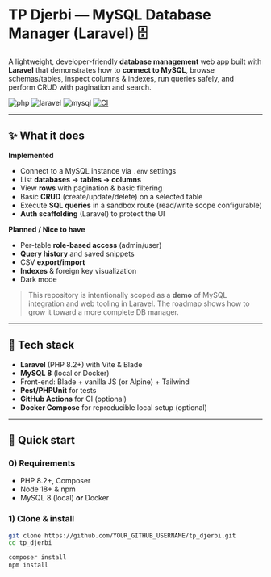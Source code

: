# TP Djerbi — MySQL Database Manager (Laravel) 🗄️

A lightweight, developer-friendly **database management** web app built with **Laravel** that demonstrates how to **connect to MySQL**, browse schemas/tables, inspect columns & indexes, run queries safely, and perform CRUD with pagination and search.

<!-- Badges (optional). Update owner/repo if you enable CI -->
![php](https://img.shields.io/badge/PHP-8.2%2B-informational)
![laravel](https://img.shields.io/badge/Laravel-10%2F11-red)
![mysql](https://img.shields.io/badge/MySQL-8-blue)
[![CI](https://github.com/YOUR_GITHUB_USERNAME/tp_djerbi/actions/workflows/laravel-ci.yml/badge.svg)](https://github.com/YOUR_GITHUB_USERNAME/tp_djerbi/actions)

---

## ✨ What it does

**Implemented**
- Connect to a MySQL instance via `.env` settings
- List **databases → tables → columns**
- View **rows** with pagination & basic filtering
- Basic **CRUD** (create/update/delete) on a selected table
- Execute **SQL queries** in a sandbox route (read/write scope configurable)
- **Auth scaffolding** (Laravel) to protect the UI

**Planned / Nice to have**
- Per-table **role-based access** (admin/user)
- **Query history** and saved snippets
- CSV **export/import**
- **Indexes** & foreign key visualization
- Dark mode

> This repository is intentionally scoped as a **demo** of MySQL integration and web tooling in Laravel. The roadmap shows how to grow it toward a more complete DB manager.

---

## 🧱 Tech stack

- **Laravel** (PHP 8.2+) with Vite & Blade
- **MySQL 8** (local or Docker)
- Front-end: Blade + vanilla JS (or Alpine) + Tailwind
- **Pest/PHPUnit** for tests
- **GitHub Actions** for CI (optional)
- **Docker Compose** for reproducible local setup (optional)

---

## 🚀 Quick start

### 0) Requirements
- PHP 8.2+, Composer
- Node 18+ & npm
- MySQL 8 (local) **or** Docker

### 1) Clone & install
```bash
git clone https://github.com/YOUR_GITHUB_USERNAME/tp_djerbi.git
cd tp_djerbi

composer install
npm install
